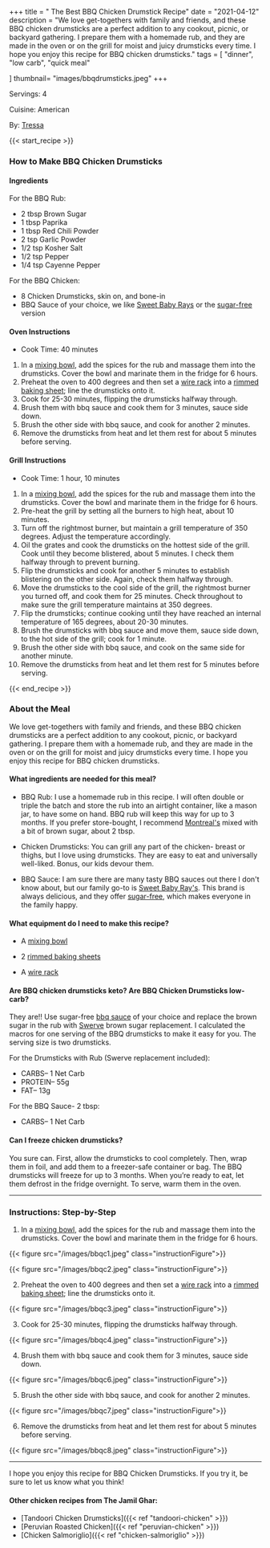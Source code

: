 +++
title = " The Best BBQ Chicken Drumstick Recipe"
date = "2021-04-12"
description = "We love get-togethers with family and friends, and these BBQ chicken drumsticks are a perfect addition to any cookout, picnic, or backyard gathering. I prepare them with a homemade rub, and they are made in the oven or on the grill for moist and juicy drumsticks every time. I hope you enjoy this recipe for BBQ chicken drumsticks."
tags = [
    "dinner",
    "low carb",
    "quick meal"
    
]
thumbnail= "images/bbqdrumsticks.jpeg"
+++

Servings: 4 <!--more-->

Cuisine: American

By: [Tressa](https://www.jamilghar.com/about/) 

{{< start_recipe >}}

### How to Make BBQ Chicken Drumsticks 

#### Ingredients  

For the BBQ Rub: 

* 2 tbsp Brown Sugar
* 1 tbsp Paprika
* 1 tbsp Red Chili Powder
* 2 tsp Garlic Powder
* 1/2 tsp Kosher Salt
* 1/2 tsp Pepper
* 1/4 tsp Cayenne Pepper

For the BBQ Chicken: 

* 8 Chicken Drumsticks, skin on, and bone-in
* BBQ Sauce of your choice, we like [Sweet Baby Rays](https://amzn.to/2NsxauJ) or the [sugar-free](https://amzn.to/2MYvhWR) version

#### Oven Instructions

* Cook Time: 40 minutes 

1. In a [mixing bowl](https://amzn.to/3o4ml1T), add the spices for the rub and massage them into the drumsticks. Cover the bowl and marinate them in the fridge for 6 hours.
2. Preheat the oven to 400 degrees and then set a [wire rack](https://amzn.to/3AQLn8k) into a [rimmed baking sheet](https://amzn.to/3COm9rS); line the drumsticks onto it.
3. Cook for 25-30 minutes, flipping the drumsticks halfway through.
4. Brush them with bbq sauce and cook them for 3 minutes, sauce side down. 
5. Brush the other side with bbq sauce, and cook for another 2 minutes.  
6. Remove the drumsticks from heat and let them rest for about 5 minutes before serving.

#### Grill Instructions  

* Cook Time: 1 hour, 10 minutes

1. In a [mixing bowl](https://amzn.to/3o4ml1T), add the spices for the rub and massage them into the drumsticks. Cover the bowl and marinate them in the fridge for 6 hours.
2. Pre-heat the grill by setting all the burners to high heat, about 10 minutes.
3. Turn off the rightmost burner, but maintain a grill temperature of 350 degrees. Adjust the temperature accordingly.
4. Oil the grates and cook the drumsticks on the hottest side of the grill. Cook until they become blistered, about 5 minutes. I check them halfway through to prevent burning. 
5. Flip the drumsticks and cook for another 5 minutes to establish blistering on the other side. Again, check them halfway through. 
6. Move the drumsticks to the cool side of the grill, the rightmost burner you turned off, and cook them for 25 minutes. Check throughout to make sure the grill temperature maintains at 350 degrees. 
7. Flip the drumsticks; continue cooking until they have reached an internal temperature of 165 degrees, about 20-30 minutes.
8. Brush the drumsticks with bbq sauce and move them, sauce side down, to the hot side of the grill; cook for 1 minute. 
9. Brush the other side with bbq sauce, and cook on the same side for another minute.  
10. Remove the drumsticks from heat and let them rest for 5 minutes before serving.

{{< end_recipe >}}

### About the Meal

We love get-togethers with family and friends, and these BBQ chicken drumsticks are a perfect addition to any cookout, picnic, or backyard gathering. I prepare them with a homemade rub, and they are made in the oven or on the grill for moist and juicy drumsticks every time. I hope you enjoy this recipe for BBQ chicken drumsticks.

#### What ingredients are needed for this meal?

* BBQ Rub: I use a homemade rub in this recipe. I will often double or triple the batch and store the rub into an airtight container, like a mason jar, to have some on hand. BBQ rub will keep this way for up to 3 months. If you prefer store-bought, I recommend [Montreal's](https://amzn.to/2QOX1P8) mixed with a bit of brown sugar, about 2 tbsp.

* Chicken Drumsticks: You can grill any part of the chicken- breast or thighs, but I love using drumsticks. They are easy to eat and universally well-liked. Bonus, our kids devour them. 

* BBQ Sauce: I am sure there are many tasty BBQ sauces out there I don't know about, but our family go-to is [Sweet Baby Ray's](https://amzn.to/2NsxauJ). This brand is always delicious, and they offer [sugar-free](https://amzn.to/2MYvhWR), which makes everyone in the family happy. 


#### What equipment do I need to make this recipe?

* A [mixing bowl](https://amzn.to/3o4ml1T) 

* 2 [rimmed baking sheets](https://amzn.to/3COm9rS)

*  A [wire rack](https://amzn.to/3AQLn8k)

#### Are BBQ chicken drumsticks keto? Are BBQ Chicken Drumsticks low-carb?

They are!! Use sugar-free [bbq sauce](https://amzn.to/2MYvhWR) of your choice and replace the brown sugar in the rub with [Swerve](https://amzn.to/39rvQQS) brown sugar replacement. I calculated the macros for one serving of the BBQ drumsticks to make it easy for you. The serving size is two drumsticks. 

For the Drumsticks with Rub (Swerve replacement included): 

* CARBS– 1 Net Carb
* PROTEIN– 55g
* FAT– 13g

For the BBQ Sauce- 2 tbsp: 

* CARBS– 1 Net Carb 

#### Can I freeze chicken drumsticks?

You sure can. First, allow the drumsticks to cool completely. Then, wrap them in foil, and add them to a freezer-safe container or bag. The BBQ drumsticks will freeze for up to 3 months. When you’re ready to eat, let them defrost in the fridge overnight. To serve, warm them in the oven. 

---- 

### Instructions: Step-by-Step

1. In a [mixing bowl](https://amzn.to/3o4ml1T), add the spices for the rub and massage them into the drumsticks. Cover the bowl and marinate them in the fridge for 6 hours.

{{< figure src="/images/bbqc1.jpeg" class="instructionFigure">}}

{{< figure src="/images/bbqc2.jpeg" class="instructionFigure">}}

2. Preheat the oven to 400 degrees and then set a [wire rack](https://amzn.to/3AQLn8k) into a [rimmed baking sheet](https://amzn.to/3COm9rS); line the drumsticks onto it.

{{< figure src="/images/bbqc3.jpeg" class="instructionFigure">}}

3. Cook for 25-30 minutes, flipping the drumsticks halfway through.

{{< figure src="/images/bbqc4.jpeg" class="instructionFigure">}}

4. Brush them with bbq sauce and cook them for 3 minutes, sauce side down. 

{{< figure src="/images/bbqc6.jpeg" class="instructionFigure">}}

5. Brush the other side with bbq sauce, and cook for another 2 minutes.  

{{< figure src="/images/bbqc7.jpeg" class="instructionFigure">}}

6. Remove the drumsticks from heat and let them rest for about 5 minutes before serving.

{{< figure src="/images/bbqc8.jpeg" class="instructionFigure">}}

----

I hope you enjoy this recipe for BBQ Chicken Drumsticks. If you try it, be sure to let us know what you think!

#### Other chicken recipes from The Jamil Ghar:

* [Tandoori Chicken Drumsticks]({{< ref "tandoori-chicken" >}})
* [Peruvian Roasted Chicken]({{< ref "peruvian-chicken" >}})
* [Chicken Salmoriglio]({{< ref "chicken-salmoriglio" >}})
